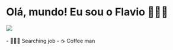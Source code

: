 # Olá, mundo! Eu sou o Flavio 🙋🏽‍♂
<div>
  <a href="https://www.linkedin.com/in/flaviofernandesjr" target="_blank"><img src="https://img.shields.io/badge/-LinkedIn-%230077B5?style=for-the-badge&logo=linkedin&logoColor=white" target="_blank"></a> 
</div>
<br>  
- 👨🏽‍💻 Searching job
- ☕ Coffee man

